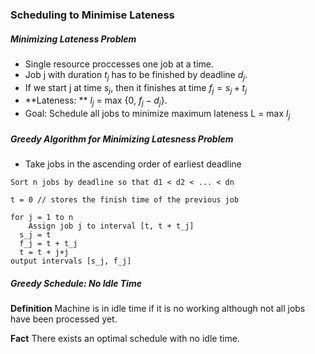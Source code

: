 ### Scheduling to Minimise Lateness

##### Minimizing Lateness Problem

- Single resource proccesses one job at a time.
- Job j with duration $t_j$ has to be finished by deadline $d_j$.
- If we start j at time $s_j$, then it finishes at time $f_j = s_j + t_j$
- **Lateness: ** $l_j$ = max {0, $f_j - d_j$}.
- Goal: Schedule all jobs to minimize maximum lateness L = max $l_j$



##### Greedy Algorithm for Minimizing Latesness Problem

- Take jobs in the ascending order of earliest deadline

``` pseudocode
Sort n jobs by deadline so that d1 < d2 < ... < dn

t = 0 // stores the finish time of the previous job

for j = 1 to n 
	Assign job j to interval [t, t + t_j]
  s_j = t
  f_j = t + t_j
  t = t + j+j
output intervals [s_j, f_j]
```



##### Greedy Schedule: No Idle Time

**Definition**	Machine is in idle time if it is no working although not all jobs have been processed yet.

**Fact**	There exists an optimal schedule with no idle time.